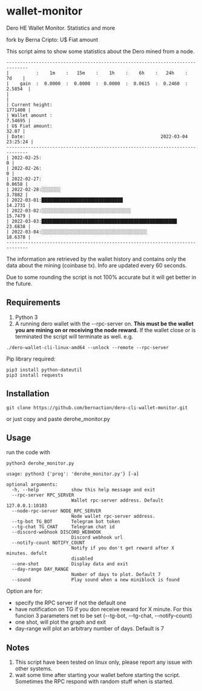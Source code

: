 # wallet-monitor
Dero HE Wallet Monitor. Statistics and more

fork by Berna Cripto: U$ Fiat amount

This script aims to show some statistics about the Dero mined from a node.
```
------------------------------------------------------------------------------
|          :    1m    :   15m    :    1h    :    6h    :   24h    :    7d    |
|    gain  :  0.0000  :  0.0000  :  0.0000  :  0.0615  :  0.2460  :  2.5854  |
|                                                                            |
| Current height:                                                    1771400 |
| Wallet amount :                                                    7.54695 |
| U$ Fiat amount:                                                      32.07 |
| Date:                                                  2022-03-04 23:25:24 |
------------------------------------------------------------------------------
| 2022-02-25:                                                              0 |
| 2022-02-26:                                                              0 |
| 2022-02-27:                                                         0.0658 |
| 2022-02-28:░░░░░░░                                                  3.7882 |
| 2022-03-01:██████████████████████████████                          14.2731 |
| 2022-03-02:░░░░░░░░░░░░░░░░░░░░░░░░░░░░░░░░░                       15.7479 |
| 2022-03-03:██████████████████████████████████████████████████      23.6838 |
| 2022-03-04:░░░░░░░░░░░░░░░░░░░░░░░░░░░░░░░░░░░░░░░                 18.6378 |
------------------------------------------------------------------------------
```
The information are retrieved by the wallet history and contains only the data about the mining (coinbase tx).
Info are updated every 60 seconds.

Due to some rounding the script is not 100% accurate but it will get better in the future.


## Requirements

1. Python 3
2. A running dero wallet with the --rpc-server on. **This must be the wallet you are mining on or receiving the node reward.** If the wallet close or is terminated the script will terminate as well.
e.g.
```
./dero-wallet-cli-linux-amd64 --unlock --remote --rpc-server
```

Pip library required:
```
pip3 install python-dateutil
pip3 install requests
```

## Installation
```
git clone https://github.com/bernaction/dero-cli-wallet-monitor.git
```
or just copy and paste derohe_monitor.py

## Usage
run the code with
```
python3 derohe_monitor.py
```

```
usage: python3 {'prog': 'derohe_monitor.py'} [-a]

optional arguments:
  -h, --help            show this help message and exit
  --rpc-server RPC_SERVER
                        Wallet rpc-server address. Default 127.0.0.1:10103
  --node-rpc-server NODE_RPC_SERVER
                        Node wallet rpc-server address.
  --tg-bot TG_BOT       Telegram bot token
  --tg-chat TG_CHAT     Telegram chat id
  --discord-webhook DISCORD_WEBHOOK
                        Discord webhook url
  --notify-count NOTIFY_COUNT
                        Notify if you don't get reward after X minutes. defult
                        disabled
  --one-shot            Display data and exit
  --day-range DAY_RANGE
                        Number of days to plot. Default 7
  --sound               Play sound when a new miniblock is found
```

Option are for:
- specify the RPC server if not the default one
- have notification on TG if you don receive reward for X minute. For this funcion 3 parameters net to be set (--tg-bot, --tg-chat, --notify-count)
- one shot, will plot the graph and exit
- day-range will plot an arbitrary number of days. Default is 7

## Notes

1. This script have been tested on linux only, please report any issue with other systems.
2. wait some time after starting your wallet before starting the script. Sometimes the RPC respond with random stuff when is started.
